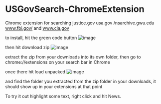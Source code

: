 # USGovSearch-ChromeExtension
Chrome extension for searching justice.gov usa.gov /nsarchive.gwu.edu www.fbi.gov/ and www.cia.gov


to install, hit the green code button ![image](https://github.com/user-attachments/assets/54589b8d-6b86-464e-99f7-8d3dd44ee057)

then hit download zip ![image](https://github.com/user-attachments/assets/3eeb1a4e-37d5-4530-87ff-3ea8e2dfdb06)

extract the zip from your downloads into its own folder, then go to chrome://extensions on your search bar in Chrome

once there hit load unpacked ![image](https://github.com/user-attachments/assets/9079471f-9cfb-43a3-8392-5722b551e306)

and find the folder you extracted from the zip folder in your downloads, it should show up in your extensions at that point

To try it out highlight some text, right click and hit News.
